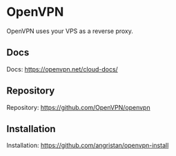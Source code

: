 # OpenVPN

OpenVPN uses your VPS as a reverse proxy.

## Docs

Docs: <https://openvpn.net/cloud-docs/>

## Repository

Repository: <https://github.com/OpenVPN/openvpn>

## Installation

Installation: <https://github.com/angristan/openvpn-install>
